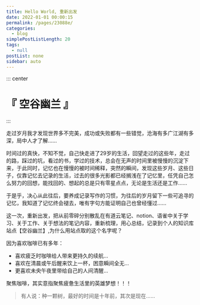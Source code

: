 ```yaml
---
title: Hello World, 重新出发
date: 2022-01-01 00:00:15
permalink: /pages/23088e/
categories: 
  - blog
simplePostListLength: 20
tags: 
  - null
postList: none
sidebar: auto
---
```


::: center  
# 『 空谷幽兰 』
:::



走过岁月我才发现世界多不完美，成功或失败都有一些错觉，沧海有多广江湖有多深，局中人才了解……


时间过的真快，不知不觉，自己快走进了29岁的生活，回望走过的这些年，走过的路，踩过的坑，看过的书，学过的技术，总会在无声的时间里被慢慢的沉淀下来，于此同时，记忆也在慢慢的被时间稀释，突然的瞬间，发现这些岁月、这些日子，仅靠记忆去记录的生活，过去的很多光影都已经搁浅在了记忆里，任凭自己怎么努力的回想，能找回的、想起的总是只有零星点点，无论是生活还是工作……


于是乎，决心从此往后，要养成记录写作的习惯，为往后的岁月留下一些可追寻的记忆，我知道了记忆终会褪去，唯有字句方能证明自己也曾经懂过……


这一次，重新出发，把从前零碎分别散乱在有道云笔记、notion、语雀中关于学习、关于工作、关于想法的笔记内容，重新梳理，用心总结，记录到个人的知识库站点【空谷幽兰】,为什么用站点取的这个名字呢？


因为喜欢咖啡已有多年：

- 喜欢疲乏时咖啡给人带来更持久的续航...
- 喜欢在清晨或午后醒来饮上一杯，困意瞬间全无...
- 更喜欢未央午夜里带给自己的人间清醒...

聚焦咖啡，其实意指聚焦疲惫生活里的英雄梦想！！！

> 有人说：种一颗树，最好的时间是十年前，其次是现在......


